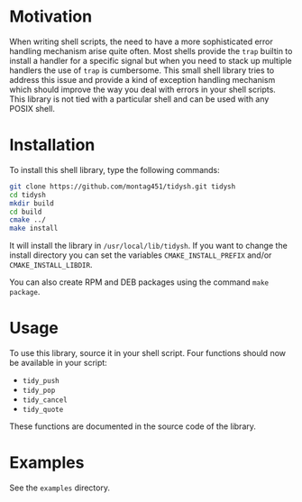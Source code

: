 Motivation
==========

When writing shell scripts, the need to have a more sophisticated
error handling mechanism arise quite often. Most shells provide the
`trap` builtin to install a handler for a specific signal but when you
need to stack up multiple handlers the use of `trap` is
cumbersome. This small shell library tries to address this issue and
provide a kind of exception handling mechanism which should improve
the way you deal with errors in your shell scripts. This library is
not tied with a particular shell and can be used with any POSIX shell.

Installation
============

To install this shell library, type the following commands:

```sh
git clone https://github.com/montag451/tidysh.git tidysh
cd tidysh
mkdir build
cd build
cmake ../
make install
```

It will install the library in `/usr/local/lib/tidysh`. If you want to
change the install directory you can set the variables
`CMAKE_INSTALL_PREFIX` and/or `CMAKE_INSTALL_LIBDIR`.

You can also create RPM and DEB packages using the command `make package`.

Usage
=====

To use this library, source it in your shell script. Four functions
should now be available in your script:

  * `tidy_push`
  * `tidy_pop`
  * `tidy_cancel`
  * `tidy_quote`

These functions are documented in the source code of the library.

Examples
========

See the `examples` directory.
